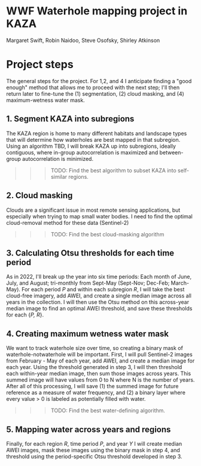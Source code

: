# WWF Waterhole mapping project in KAZA

Margaret Swift, Robin Naidoo, Steve Osofsky, Shirley Atkinson

# Project steps
The general steps for the project. For 1,2, and 4 I anticipate finding a "good enough" method that allows me to proceed with the next step; I'll then return later to fine-tune the (1) segmentation, (2) cloud masking, and (4) maximum-wetness water mask.

## 1.	Segment KAZA into subregions
The KAZA region is home to many different habitats and landscape types that will determine how waterholes are best mapped in that subregion. Using an algorithm TBD, I will break KAZA up into subregions, ideally contiguous, where in-group autocorrelation is maximized and between-group autocorrelation is minimized.

>>> TODO: Find the best algorithm to subset KAZA into self-similar regions.

## 2.	Cloud masking
Clouds are a significant issue in most remote sensing applications, but especially when trying to map small water bodies. I need to find the optimal cloud-removal method for these data (Sentinel-2)

>>> TODO: Find the best cloud-masking algorithm

## 3. Calculating Otsu thresholds for each time period
As in 2022, I'll break up the year into six time periods: Each month of June, July, and August; tri-monthly from Sept-May (Sept-Nov; Dec-Feb; March-May). For each period _P_ and within each subregion _R_, I will take the best cloud-free imagery, add AWEI, and create a single median image across all years in the collection. I will then use the Otsu method on this across-year median image to find an optimal AWEI threshold, and save these thresholds for each {_P, R_}.

## 4.	Creating maximum wetness water mask
We want to track waterhole size over time, so creating a binary mask of waterhole-notwaterhole will be important. First, I will pull Sentinel-2 images from February - May of each year, add AWEI, and create a median image for each year. Using the threshold generated in step 3, I will then threshold each within-year median image, then sum those images across years. This summed image will have values from 0 to N where N is the number of years. After all of this processing, I will save (1) the summed image for future reference as a measure of water frequency, and (2) a binary layer where every value > 0 is labeled as potentially filled with water.

>>> TODO: Find the best water-defining algorithm.

## 5. Mapping water across years and regions
Finally, for each region _R_, time period _P_, and year _Y_ I will create median AWEI images, mask these images using the binary mask in step 4, and threshold using the period-specific Otsu threshold developed in step 3. 



        

